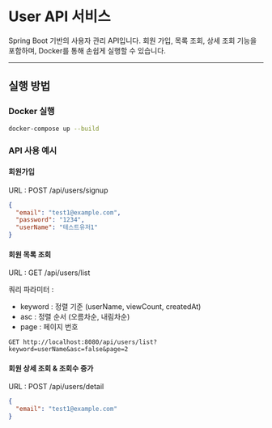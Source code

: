 # User API 서비스

Spring Boot 기반의 사용자 관리 API입니다. 회원 가입, 목록 조회, 상세 조회 기능을 포함하며, Docker를 통해 손쉽게 실행할 수 있습니다.

---

## 실행 방법

### Docker 실행

```bash
docker-compose up --build
```

### API 사용 예시

#### 회원가입
URL : POST /api/users/signup
```json
{
  "email": "test1@example.com",
  "password": "1234",
  "userName": "테스트유저1"
}
```

#### 회원 목록 조회
URL : GET /api/users/list

쿼리 파라미터 :
  - keyword : 정렬 기준 (userName, viewCount, createdAt)
  - asc : 정렬 순서 (오름차순, 내림차순)
  - page : 페이지 번호
```http
GET http://localhost:8080/api/users/list?keyword=userName&asc=false&page=2
```

#### 회원 상세 조회 & 조회수 증가
URL : POST /api/users/detail
```json
{
  "email": "test1@example.com"
}
```

